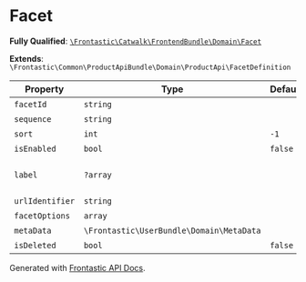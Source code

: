 #  Facet

**Fully Qualified**: [`\Frontastic\Catwalk\FrontendBundle\Domain\Facet`](../../../../src/php/FrontendBundle/Domain/Facet.php)

**Extends**: `\Frontastic\Common\ProductApiBundle\Domain\ProductApi\FacetDefinition`

Property|Type|Default|Required|Description
--------|----|-------|--------|-----------
`facetId` | `string` |  | *Yes* | 
`sequence` | `string` |  | *Yes* | 
`sort` | `int` | `-1` | *Yes* | 
`isEnabled` | `bool` | `false` | *Yes* | 
`label` | `?array` |  | - | Translatable strings or null
`urlIdentifier` | `string` |  | - | 
`facetOptions` | `array` |  | - | 
`metaData` | `\Frontastic\UserBundle\Domain\MetaData` |  | *Yes* | 
`isDeleted` | `bool` | `false` | *Yes* | 

Generated with [Frontastic API Docs](https://github.com/FrontasticGmbH/apidocs).
